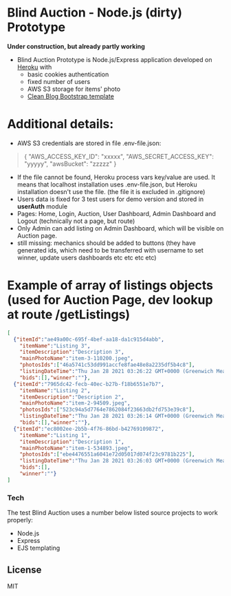 # Blind Auction - Node.js (dirty) Prototype

**Under construction, but already partly working**
* Blind Auction Prototype is Node.js/Express application developed on [Heroku](https://lanzarote-test-1.herokuapp.com/) with 
  - basic cookies authentication
  - fixed number of users
  - AWS S3 storage for items' photo
  - [Clean Blog Bootstrap template](https://startbootstrap.com/theme/clean-blog) 

# Additional details:

  - AWS S3 credentials are stored in file .env-file.json:
  >{
    "AWS_ACCESS_KEY_ID": "xxxxx",
    "AWS_SECRET_ACCESS_KEY": "yyyyy",
    "awsBucket": "zzzzz"
> }

  - If the file cannot be found, Heroku process vars key/value are used. It means that localhost installation uses .env-file.json, but Heroku installation doesn't use the file. (the file it is excluded in .gitignore)
  - Users data is fixed for 3 test users for demo version and stored in **userAuth** module
  - Pages: Home, Login, Auction, User Dashboard, Admin Dashboard and Logout (technically not a page, but route)
  - Only Admin can add listing on Admin Dashboard, which will be visible on Auction page.
  - still missing: mechanics should be added to buttons (they have generated ids, which need to be transferred with username to set winner, update users dashboards etc etc etc etc)

# Example of array of listings objects (used for Auction Page, dev lookup at route /getListings)
```json
[
  {"itemId":"ae49a00c-695f-4bef-aa18-da1c915d4abb",
    "itemName":"Listing 3",
    "itemDescription":"Description 3",
    "mainPhotoName":"item-3-110200.jpeg",
    "photosIds":["46a5741c53dd991accfe8fae48e8a2235df5b4c8"],
    "listingDateTime":"Thu Jan 28 2021 03:26:22 GMT+0000 (Greenwich Mean Time)",
    "bids":[],"winner":""},
  {"itemId":"7965dc42-fecb-40ec-b27b-f18b6551e7b7",
    "itemName":"Listing 2",
    "itemDescription":"Description 2",
    "mainPhotoName":"item-2-94509.jpeg",
    "photosIds":["523c94a5d7764e7862084f23663db2fd753e39c8"],
    "listingDateTime":"Thu Jan 28 2021 03:26:14 GMT+0000 (Greenwich Mean Time)",
    "bids":[],"winner":""},
  {"itemId":"ec8002ee-2b5b-4f76-86bd-b42769109872",
    "itemName":"Listing 1",
    "itemDescription":"Description 1",
    "mainPhotoName":"item-1-534893.jpeg",
    "photosIds":["ebe4476551a6041e72d05017d074f23c9781b225"],
    "listingDateTime":"Thu Jan 28 2021 03:26:03 GMT+0000 (Greenwich Mean Time)",
    "bids":[],
    "winner":""}
]
```
### Tech

The test Blind Auction uses a number below listed source projects to work properly:

* Node.js
* Express 
* EJS templating

License
----

MIT